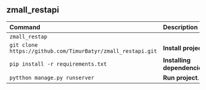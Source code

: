 ## zmall_restapi




| Command                                                         | Description                                                       |
|:----------------------------------------------------------------|:------------------------------------------------------------------|
| ```zmall_restap ```                                             |                                                                   |
| `git clone https://github.com/TimurBatyr/zmall_restapi.git`     | **Install project**.                                              |
| `pip install -r requirements.txt`                               | **Installing dependencies**.                                      |
| `pytthon manage.py runserver`                                   | **Run project**.                                                  |

